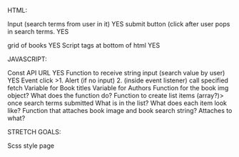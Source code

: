 HTML:

Input (search terms from user in it) YES
submit button (click after user pops in search terms. YES
<div> grid of books YES
Script tags at bottom of html YES


JAVASCRIPT:

Const API URL YES
Function to receive string input (search value by user) YES
Event click >1. Alert (if no input) 2. (inside event listener) call specified fetch
Variable for Book titles
Variable for Authors
Function for the book img object? What does the function do?
Function to create list items (array?)> once search terms submitted What is in the list? What does each item look like?
Function that attaches book image and book search string? Attaches to what?



STRETCH GOALS:

Scss style page